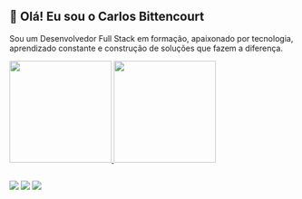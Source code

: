 ## 👋 Olá! Eu sou o Carlos Bittencourt
Sou um Desenvolvedor Full Stack em formação, apaixonado por tecnologia, aprendizado constante e construção de soluções que fazem a diferença.
<div>
  <a href="https://github.com/Carlos-Bittencourt">
  <img height="180em" src="https://github-readme-stats.vercel.app/api?username=Carlos-Bittencourt&theme=dracula&show_icons=true&hide_border=false&count_private=true">
  <img height="180em" src="https://github-readme-stats.vercel.app/api/top-langs/?username=Carlos-Bittencourt&theme=dracula&show_icons=true&hide_border=false&layout=compact">
</div>

##

<div> 
  <a href="https://instagram.com/rafaballerini" target="_blank"><img src="https://img.shields.io/badge/-Instagram-%23E4405F?style=for-the-badge&logo=instagram&logoColor=white" target="_blank"></a> 
  <a href = ""><img src="https://img.shields.io/badge/-Gmail-%23333?style=for-the-badge&logo=gmail&logoColor=white" target="_blank"></a>
  <a href="https://www.linkedin.com/in/carlos-oliveira-535a801a1" target="_blank"><img src="https://img.shields.io/badge/-LinkedIn-%230077B5?style=for-the-badge&logo=linkedin&logoColor=white" target="_blank"></a> 
  
</div>

